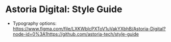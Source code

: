 # Astoria Digital: Style Guide

- Typography options: https://www.figma.com/file/LXKWblcPXToV1uVakYXbhB/Astoria-Digital?node-id=0%3A1https://github.com/astoria-tech/style-guide
